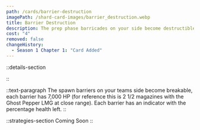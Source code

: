 ```yaml
---
path: /cards/barrier-destruction
imagePath: /shard-card-images/barrier_destruction.webp
title: Barrier Destruction
description: The prep phase barricades on your side become destructible.
cost: "4"
removed: false
changeHistory:
  - Season 1 Chapter 1: "Card Added"
---
```


::details-section

::

::text-paragraph
The spawn barriers on your teams side become breakable, each barrier has 7,000 HP (for reference this is 2 1/2 magazines with the Ghost Pepper LMG at close range). Each barrier has an indicator with the percentage health left.
::

::strategies-section
Coming Soon
::
